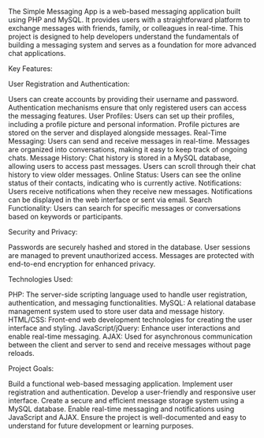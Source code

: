 The Simple Messaging App is a web-based messaging application built using PHP and MySQL. It provides users with a straightforward platform to exchange messages with friends, family, or colleagues in real-time. This project is designed to help developers understand the fundamentals of building a messaging system and serves as a foundation for more advanced chat applications.

Key Features:

User Registration and Authentication:

Users can create accounts by providing their username and password.
Authentication mechanisms ensure that only registered users can access the messaging features.
User Profiles:
Users can set up their profiles, including a profile picture and personal information.
Profile pictures are stored on the server and displayed alongside messages.
Real-Time Messaging:
Users can send and receive messages in real-time.
Messages are organized into conversations, making it easy to keep track of ongoing chats.
Message History:
Chat history is stored in a MySQL database, allowing users to access past messages.
Users can scroll through their chat history to view older messages.
Online Status:
Users can see the online status of their contacts, indicating who is currently active.
Notifications:
Users receive notifications when they receive new messages.
Notifications can be displayed in the web interface or sent via email.
Search Functionality:
Users can search for specific messages or conversations based on keywords or participants.

Security and Privacy:

Passwords are securely hashed and stored in the database.
User sessions are managed to prevent unauthorized access.
Messages are protected with end-to-end encryption for enhanced privacy.

Technologies Used:

PHP: The server-side scripting language used to handle user registration, authentication, and messaging functionalities.
MySQL: A relational database management system used to store user data and message history.
HTML/CSS: Front-end web development technologies for creating the user interface and styling.
JavaScript/jQuery: Enhance user interactions and enable real-time messaging.
AJAX: Used for asynchronous communication between the client and server to send and receive messages without page reloads.

Project Goals:

Build a functional web-based messaging application.
Implement user registration and authentication.
Develop a user-friendly and responsive user interface.
Create a secure and efficient message storage system using a MySQL database.
Enable real-time messaging and notifications using JavaScript and AJAX.
Ensure the project is well-documented and easy to understand for future development or learning purposes.
